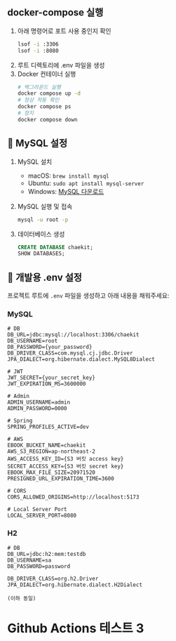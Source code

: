 ## docker-compose 실행

1. 아래 명령어로 포트 사용 중인지 확인
    ```bash
    lsof -i :3306
    lsof -i :8080
    ```
2. 루트 디렉토리에 .env 파일을 생성
3. Docker 컨테이너 실행
    ```bash
    # 백그라운드 실행
    docker compose up -d
    # 정상 작동 확인
    docker compose ps
    # 정지
    docker compose down
    ```

## 🐬 MySQL 설정

1. MySQL 설치

    - macOS: `brew install mysql`
    - Ubuntu: `sudo apt install mysql-server`
    - Windows: [MySQL 다운로드](https://dev.mysql.com/downloads/mysql/)

2. MySQL 실행 및 접속
    ```bash
    mysql -u root -p
    ```
3. 데이터베이스 생성
    ```sql
    CREATE DATABASE chaekit;
    SHOW DATABASES;
    ```

## 🔐 개발용 .env 설정

프로젝트 루트에 `.env` 파일을 생성하고 아래 내용을 채워주세요:

### MySQL

```env
# DB
DB_URL=jdbc:mysql://localhost:3306/chaekit
DB_USERNAME=root
DB_PASSWORD={your_password}
DB_DRIVER_CLASS=com.mysql.cj.jdbc.Driver
JPA_DIALECT=org.hibernate.dialect.MySQL8Dialect

# JWT
JWT_SECRET={your_secret_key}
JWT_EXPIRATION_MS=3600000

# Admin
ADMIN_USERNAME=admin
ADMIN_PASSWORD=0000

# Spring
SPRING_PROFILES_ACTIVE=dev

# AWS
EBOOK_BUCKET_NAME=chaekit
AWS_S3_REGION=ap-northeast-2
AWS_ACCESS_KEY_ID={S3 버킷 access key}
SECRET_ACCESS_KEY={S3 버킷 secret key}
EBOOK_MAX_FILE_SIZE=20971520
PRESIGNED_URL_EXPIRATION_TIME=3600

# CORS
CORS_ALLOWED_ORIGINS=http://localhost:5173

# Local Server Port
LOCAL_SERVER_PORT=8080

```

### H2

```env
# DB
DB_URL=jdbc:h2:mem:testdb
DB_USERNAME=sa
DB_PASSWORD=password

DB_DRIVER_CLASS=org.h2.Driver
JPA_DIALECT=org.hibernate.dialect.H2Dialect

(이하 동일)
```

# Github Actions 테스트 3
